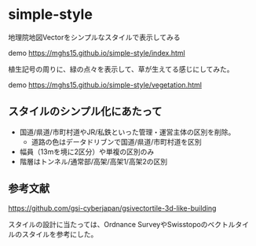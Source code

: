# simple-style
地理院地図Vectorをシンプルなスタイルで表示してみる

demo https://mghs15.github.io/simple-style/index.html

植生記号の周りに、緑の点々を表示して、草が生えてる感じにしてみた。

demo https://mghs15.github.io/simple-style/vegetation.html

## スタイルのシンプル化にあたって
* 国道/県道/市町村道やJR/私鉄といった管理・運営主体の区別を削除。
  * 道路の色はデータドリブンで国道/県道/市町村道を区別
* 幅員（13mを境に2区分）や単複の区別のみ
* 階層はトンネル/通常部/高架/高架1/高架2の区別

## 参考文献
https://github.com/gsi-cyberjapan/gsivectortile-3d-like-building

スタイルの設計に当たっては、Ordnance SurveyやSwisstopoのベクトルタイルのスタイルを参考にした。
